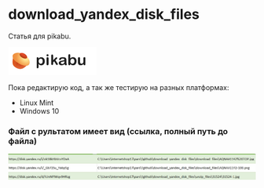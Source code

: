# download_yandex_disk_files
Cтатья для pikabu.

![статья написана для Pikabu](/img/pikabu.png)

Пока редактирую код, а так же тестирую на разных платформах:
- Linux Mint
- Windows 10

### Файл с рультатом имеет вид (ссылка, полный путь до файла)

![relult_data.csv](/img/csv-result.jpg)
